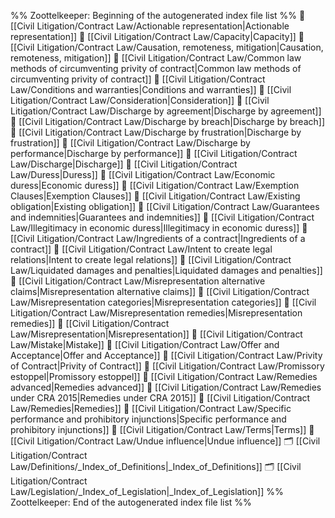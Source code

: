 %% Zoottelkeeper: Beginning of the autogenerated index file list  %%
📄 [[Civil Litigation/Contract Law/Actionable representation|Actionable representation]]
📄 [[Civil Litigation/Contract Law/Capacity|Capacity]]
📄 [[Civil Litigation/Contract Law/Causation, remoteness, mitigation|Causation, remoteness, mitigation]]
📄 [[Civil Litigation/Contract Law/Common law methods of circumventing privity of contract|Common law methods of circumventing privity of contract]]
📄 [[Civil Litigation/Contract Law/Conditions and warranties|Conditions and warranties]]
📄 [[Civil Litigation/Contract Law/Consideration|Consideration]]
📄 [[Civil Litigation/Contract Law/Discharge by agreement|Discharge by agreement]]
📄 [[Civil Litigation/Contract Law/Discharge by breach|Discharge by breach]]
📄 [[Civil Litigation/Contract Law/Discharge by frustration|Discharge by frustration]]
📄 [[Civil Litigation/Contract Law/Discharge by performance|Discharge by performance]]
📄 [[Civil Litigation/Contract Law/Discharge|Discharge]]
📄 [[Civil Litigation/Contract Law/Duress|Duress]]
📄 [[Civil Litigation/Contract Law/Economic duress|Economic duress]]
📄 [[Civil Litigation/Contract Law/Exemption Clauses|Exemption Clauses]]
📄 [[Civil Litigation/Contract Law/Existing obligation|Existing obligation]]
📄 [[Civil Litigation/Contract Law/Guarantees and indemnities|Guarantees and indemnities]]
📄 [[Civil Litigation/Contract Law/Illegitimacy in economic duress|Illegitimacy in economic duress]]
📄 [[Civil Litigation/Contract Law/Ingredients of a contract|Ingredients of a contract]]
📄 [[Civil Litigation/Contract Law/Intent to create legal relations|Intent to create legal relations]]
📄 [[Civil Litigation/Contract Law/Liquidated damages and penalties|Liquidated damages and penalties]]
📄 [[Civil Litigation/Contract Law/Misrepresentation alternative claims|Misrepresentation alternative claims]]
📄 [[Civil Litigation/Contract Law/Misrepresentation categories|Misrepresentation categories]]
📄 [[Civil Litigation/Contract Law/Misrepresentation remedies|Misrepresentation remedies]]
📄 [[Civil Litigation/Contract Law/Misrepresentation|Misrepresentation]]
📄 [[Civil Litigation/Contract Law/Mistake|Mistake]]
📄 [[Civil Litigation/Contract Law/Offer and Acceptance|Offer and Acceptance]]
📄 [[Civil Litigation/Contract Law/Privity of Contract|Privity of Contract]]
📄 [[Civil Litigation/Contract Law/Promissory estoppel|Promissory estoppel]]
📄 [[Civil Litigation/Contract Law/Remedies advanced|Remedies advanced]]
📄 [[Civil Litigation/Contract Law/Remedies under CRA 2015|Remedies under CRA 2015]]
📄 [[Civil Litigation/Contract Law/Remedies|Remedies]]
📄 [[Civil Litigation/Contract Law/Specific performance and prohibitory injunctions|Specific performance and prohibitory injunctions]]
📄 [[Civil Litigation/Contract Law/Terms|Terms]]
📄 [[Civil Litigation/Contract Law/Undue influence|Undue influence]]
🗂️ [[Civil Litigation/Contract Law/Definitions/_Index_of_Definitions|_Index_of_Definitions]]
🗂️ [[Civil Litigation/Contract Law/Legislation/_Index_of_Legislation|_Index_of_Legislation]]
%% Zoottelkeeper: End of the autogenerated index file list  %%
